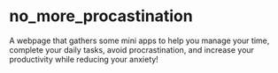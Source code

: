 # no_more_procastination
A webpage that gathers some mini apps to help you manage your time, complete your daily tasks, avoid procrastination, and increase your productivity while reducing your anxiety!
